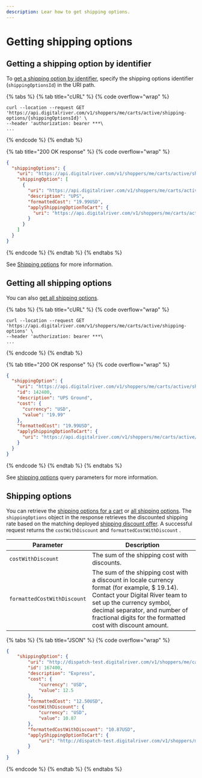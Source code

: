 ```yaml
---
description: Lear how to get shipping options.
---
```


# Getting shipping options

## Getting a shipping option by identifier

To [get a shipping option by identifier](https://www.digitalriver.com/docs/commerce-shopper-api/#tag/Shipping-Options/paths/\~1v1\~1shoppers\~1me\~1carts\~1active\~1shipping-options\~1%7BshippingOptionsId%7D/get), specify the shipping options identifier (`shippingOptionsId`) in the URI path.

{% tabs %}
{% tab title="cURL" %}
{% code overflow="wrap" %}
```http
curl --location --request GET 'https://api.digitalriver.com/v1/shoppers/me/carts/active/shipping-options/{shippingOptionsId}' \
--header 'authorization: bearer ***\
...
```
{% endcode %}
{% endtab %}

{% tab title="200 OK response" %}
{% code overflow="wrap" %}
```json
{
  "shippingOptions": {
    "uri": "https://api.digitalriver.com/v1/shoppers/me/carts/active/shipping-options",
    "shippingOption": [
      {
        "uri": "https://api.digitalriver.com/v1/shoppers/me/carts/active/shipping-options/5858800",
        "description": "UPS",
        "formattedCost": "19.99USD",
        "applyShippingOptionToCart": {
          "uri": "https://api.digitalriver.com/v1/shoppers/me/carts/active/apply-shipping-option?shippingOptionId=5858800"
        }
      }
    ]
  }
}
```
{% endcode %}
{% endtab %}
{% endtabs %}

See [Shipping options](../../../general-resources/shopper-apis-reference/carts/shipping-options.md) for more information.

## Getting all shipping options

You can also [get all shipping options](https://www.digitalriver.com/docs/commerce-shopper-api/#tag/Shipping-Options/paths/\~1v1\~1shoppers\~1me\~1carts\~1active\~1shipping-options/get).

{% tabs %}
{% tab title="cURL" %}
{% code overflow="wrap" %}
```http
curl --location --request GET 'https://api.digitalriver.com/v1/shoppers/me/carts/active/shipping-options' \
--header 'authorization: bearer ***\
...
```
{% endcode %}
{% endtab %}

{% tab title="200 OK response" %}
{% code overflow="wrap" %}
```json
{
  "shippingOption": {
    "uri": "https://api.digitalriver.com/v1/shoppers/me/carts/active/shipping-options/142400",
    "id": 142400,
    "description": "UPS Ground",
    "cost": {
      "currency": "USD",
      "value": "19.99"
    },
    "formattedCost": "19.99USD",
    "applyShippingOptionToCart": {
      "uri": "https://api.digitalriver.com/v1/shoppers/me/carts/active/apply-shipping-option?shippingOptionId=142400"
    }
  }
}
```
{% endcode %}
{% endtab %}
{% endtabs %}

See [shipping options](../../../general-resources/shopper-apis-reference/carts/shipping-options.md#shipping-option-query-parameters) query parameters for more information.

## Shipping options

You can retrieve the [shipping options for a cart](https://www.digitalriver.com/docs/commerce-api-reference/#tag/Shipping-Options/paths/\~1v1\~1shoppers\~1me\~1carts\~1active\~1shipping-options\~1{shippingOptionsId}/get) or [all shipping options](https://www.digitalriver.com/docs/commerce-api-reference/#tag/Shipping-Options/paths/\~1v1\~1shoppers\~1me\~1carts\~1active\~1shipping-options/get). The `shippingOptions` object in the response retrieves the discounted shipping rate based on the matching deployed [shipping discount offer](providing-a-shipping-discount.md#creating-a-shipping-discount-offer). A successful request returns the `costWithDiscount` and `formattedCostWithDiscount` .

| Parameter                   | Description                                                                                                                                                                                                                                                   |
| --------------------------- | ------------------------------------------------------------------------------------------------------------------------------------------------------------------------------------------------------------------------------------------------------------- |
| `costWithDiscount`          | The sum of the shipping cost with discounts.                                                                                                                                                                                                                  |
| `formattedCostWithDiscount` | The sum of the shipping cost with a discount in locale currency format (for example, $ 19.14). Contact your Digital River team to set up the currency symbol, decimal separator, and number of fractional digits for the formatted cost with discount amount. |

{% tabs %}
{% tab title="JSON" %}
{% code overflow="wrap" %}
```json
{
    "shippingOption": {
        "uri": "http://dispatch-test.digitalriver.com/v1/shoppers/me/carts/active/shipping-options/167400",
        "id": 167400,
        "description": "Express",
        "cost": {
            "currency": "USD",
            "value": 12.5
        },
        "formattedCost": "12.50USD",
        "costWithDiscount": {
            "currency": "USD",
            "value": 10.87
        },
        "formattedCostWithDiscount": "10.87USD",
        "applyShippingOptionToCart": {
            "uri": "http://dispatch-test.digitalriver.com/v1/shoppers/me/carts/active/apply-shipping-option?shippingOptionId=167400"
        }
    }
}
```
{% endcode %}
{% endtab %}
{% endtabs %}
